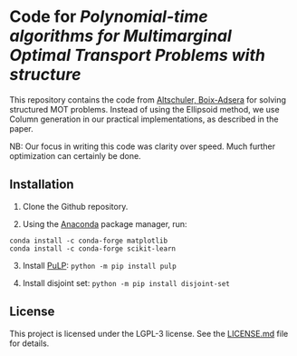 # Code for _Polynomial-time algorithms for Multimarginal Optimal Transport Problems with structure_

This repository contains the code from [Altschuler, Boix-Adsera](https://arxiv.org/abs/2008.03006) for solving structured MOT problems.
Instead of using the Ellipsoid method, we use Column generation in our practical implementations, as described in the paper.

NB: Our focus in writing this code was clarity over speed. Much further optimization can certainly be done.

## Installation

1. Clone the Github repository.
<!-- ```
git clone https://github.com/eboix/[TODO]
``` -->

2. Using the [Anaconda](https://docs.anaconda.com/anaconda/install/) package manager, run:

```
conda install -c conda-forge matplotlib
conda install -c conda-forge scikit-learn
```

3. Install [PuLP](https://github.com/coin-or/pulp):
`python -m pip install pulp`

4. Install disjoint set:
`python -m pip install disjoint-set`

<!-- 4. `example_barycenter_computation.py` provides example usage of our code. [TODO]-->

## License

This project is licensed under the LGPL-3 license. See the [LICENSE.md](LICENSE.md) file for details.
